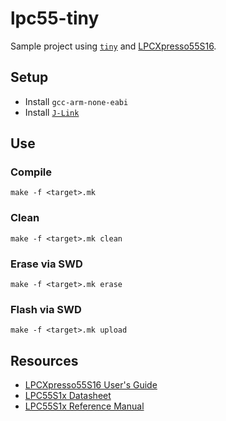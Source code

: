 # lpc55-tiny
Sample project using [`tiny`](https://github.com/ryanplusplus/tiny) and [LPCXpresso55S16](https://www.nxp.com/design/development-boards/lpcxpresso-boards/lpcxpresso55s16-development-board:LPC55S16-EVK).

## Setup
- Install `gcc-arm-none-eabi`
- Install [`J-Link`](https://www.segger.com/downloads/jlink/#J-LinkSoftwareAndDocumentationPack)

## Use
### Compile
```shell
make -f <target>.mk
```

### Clean
```shell
make -f <target>.mk clean
```

### Erase via SWD
```shell
make -f <target>.mk erase
```

### Flash via SWD
```shell
make -f <target>.mk upload
```

## Resources
- [LPCXpresso55S16 User's Guide](https://www.nxp.com/docs/en/user-guide/UMLPCXPRESSO55S16.pdf)
- [LPC55S1x Datasheet](https://www.nxp.com/docs/en/nxp/data-sheets/LPC55S1x_PDS.pdf)
- [LPC55S1x Reference Manual](https://cache.nxp.com/secured/assets/documents/en/nxp/user-guides/UM11295.pdf?__gda__=1602814947_a1a9c409ff7ad0b353bffae742cf1662&fileExt=.pdf)
